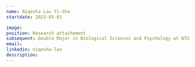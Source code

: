 ```yaml
---
name: Niqesha Lau Yi-Sha
startdate: 2023-05-01

image:
position: Research attachement
subsequent: Double Major in Biological Sciences and Psychology at NTU
email: 
linkedin: niqesha-lau
description:  
---
```


